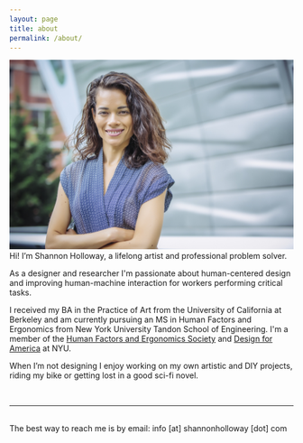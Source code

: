 ```yaml
---
layout: page
title: about
permalink: /about/
---
```


<img class="col one left" src="/img/inti-headshot.jpg">
<br/>
Hi! I’m Shannon Holloway, a lifelong artist and professional problem solver.

As a designer and researcher I'm passionate about human-centered design and improving human-machine interaction for workers performing critical tasks.

I received my BA in the Practice of Art from the University of California at Berkeley and am currently pursuing an MS in Human Factors and Ergonomics from New York University Tandon School of Engineering. I'm a member of the <a href="https://www.hfes.org" target="blank">Human Factors and Ergonomics Society</a> and <a href="http://dfanyu.com/" target="blank">Design for America</a> at NYU.

When I’m not designing I enjoy working on my own artistic and DIY projects, riding my bike or getting lost in a good sci-fi novel.

<br/>
<hr/>
<br/>
<span class="contacticon center">
	<a href="mailto:info@shannonholloway.com"><i class="fa fa-envelope-square"></i></a>
	<a href="https://www.linkedin.com/in/shannonholloway" target="_blank"><i class="fa fa-linkedin-square"></i></a>
	<a href="https://github.com/hybridartist" target="_blank"><i class="fa fa-github-square"></i></a>
	<a href="https://twitter.com/s_holloway" target="_blank"><i class="fa fa-twitter-square"></i></a>
</span>

<div class="col three caption">
	The best way to reach me is by email: info [at] shannonholloway [dot] com
</div>

